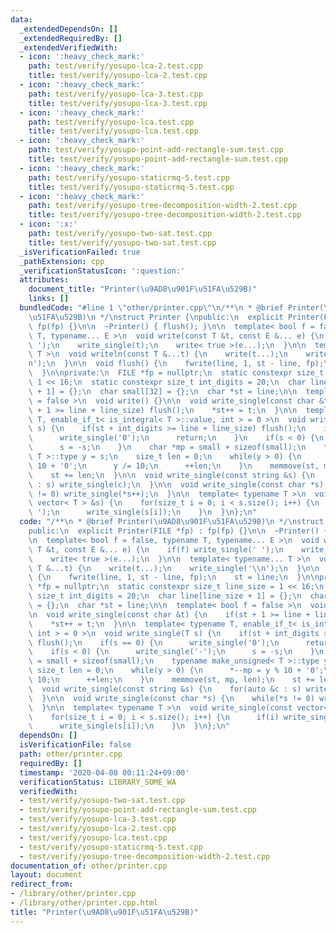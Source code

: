 ```yaml
---
data:
  _extendedDependsOn: []
  _extendedRequiredBy: []
  _extendedVerifiedWith:
  - icon: ':heavy_check_mark:'
    path: test/verify/yosupo-lca-2.test.cpp
    title: test/verify/yosupo-lca-2.test.cpp
  - icon: ':heavy_check_mark:'
    path: test/verify/yosupo-lca-3.test.cpp
    title: test/verify/yosupo-lca-3.test.cpp
  - icon: ':heavy_check_mark:'
    path: test/verify/yosupo-lca.test.cpp
    title: test/verify/yosupo-lca.test.cpp
  - icon: ':heavy_check_mark:'
    path: test/verify/yosupo-point-add-rectangle-sum.test.cpp
    title: test/verify/yosupo-point-add-rectangle-sum.test.cpp
  - icon: ':heavy_check_mark:'
    path: test/verify/yosupo-staticrmq-5.test.cpp
    title: test/verify/yosupo-staticrmq-5.test.cpp
  - icon: ':heavy_check_mark:'
    path: test/verify/yosupo-tree-decomposition-width-2.test.cpp
    title: test/verify/yosupo-tree-decomposition-width-2.test.cpp
  - icon: ':x:'
    path: test/verify/yosupo-two-sat.test.cpp
    title: test/verify/yosupo-two-sat.test.cpp
  _isVerificationFailed: true
  _pathExtension: cpp
  _verificationStatusIcon: ':question:'
  attributes:
    document_title: "Printer(\u9AD8\u901F\u51FA\u529B)"
    links: []
  bundledCode: "#line 1 \"other/printer.cpp\"\n/**\n * @brief Printer(\u9AD8\u901F\
    \u51FA\u529B)\n */\nstruct Printer {\npublic:\n  explicit Printer(FILE *fp) :\
    \ fp(fp) {}\n\n  ~Printer() { flush(); }\n\n  template< bool f = false, typename\
    \ T, typename... E >\n  void write(const T &t, const E &... e) {\n    if(f) write_single('\
    \ ');\n    write_single(t);\n    write< true >(e...);\n  }\n\n  template< typename...\
    \ T >\n  void writeln(const T &...t) {\n    write(t...);\n    write_single('\\\
    n');\n  }\n\n  void flush() {\n    fwrite(line, 1, st - line, fp);\n    st = line;\n\
    \  }\n\nprivate:\n  FILE *fp = nullptr;\n  static constexpr size_t line_size =\
    \ 1 << 16;\n  static constexpr size_t int_digits = 20;\n  char line[line_size\
    \ + 1] = {};\n  char small[32] = {};\n  char *st = line;\n\n  template< bool f\
    \ = false >\n  void write() {}\n\n  void write_single(const char &t) {\n    if(st\
    \ + 1 >= line + line_size) flush();\n    *st++ = t;\n  }\n\n  template< typename\
    \ T, enable_if_t< is_integral< T >::value, int > = 0 >\n  void write_single(T\
    \ s) {\n    if(st + int_digits >= line + line_size) flush();\n    if(s == 0) {\n\
    \      write_single('0');\n      return;\n    }\n    if(s < 0) {\n      write_single('-');\n\
    \      s = -s;\n    }\n    char *mp = small + sizeof(small);\n    typename make_unsigned<\
    \ T >::type y = s;\n    size_t len = 0;\n    while(y > 0) {\n      *--mp = y %\
    \ 10 + '0';\n      y /= 10;\n      ++len;\n    }\n    memmove(st, mp, len);\n\
    \    st += len;\n  }\n\n  void write_single(const string &s) {\n    for(auto &c\
    \ : s) write_single(c);\n  }\n\n  void write_single(const char *s) {\n    while(*s\
    \ != 0) write_single(*s++);\n  }\n\n  template< typename T >\n  void write_single(const\
    \ vector< T > &s) {\n    for(size_t i = 0; i < s.size(); i++) {\n      if(i) write_single('\
    \ ');\n      write_single(s[i]);\n    }\n  }\n};\n"
  code: "/**\n * @brief Printer(\u9AD8\u901F\u51FA\u529B)\n */\nstruct Printer {\n\
    public:\n  explicit Printer(FILE *fp) : fp(fp) {}\n\n  ~Printer() { flush(); }\n\
    \n  template< bool f = false, typename T, typename... E >\n  void write(const\
    \ T &t, const E &... e) {\n    if(f) write_single(' ');\n    write_single(t);\n\
    \    write< true >(e...);\n  }\n\n  template< typename... T >\n  void writeln(const\
    \ T &...t) {\n    write(t...);\n    write_single('\\n');\n  }\n\n  void flush()\
    \ {\n    fwrite(line, 1, st - line, fp);\n    st = line;\n  }\n\nprivate:\n  FILE\
    \ *fp = nullptr;\n  static constexpr size_t line_size = 1 << 16;\n  static constexpr\
    \ size_t int_digits = 20;\n  char line[line_size + 1] = {};\n  char small[32]\
    \ = {};\n  char *st = line;\n\n  template< bool f = false >\n  void write() {}\n\
    \n  void write_single(const char &t) {\n    if(st + 1 >= line + line_size) flush();\n\
    \    *st++ = t;\n  }\n\n  template< typename T, enable_if_t< is_integral< T >::value,\
    \ int > = 0 >\n  void write_single(T s) {\n    if(st + int_digits >= line + line_size)\
    \ flush();\n    if(s == 0) {\n      write_single('0');\n      return;\n    }\n\
    \    if(s < 0) {\n      write_single('-');\n      s = -s;\n    }\n    char *mp\
    \ = small + sizeof(small);\n    typename make_unsigned< T >::type y = s;\n   \
    \ size_t len = 0;\n    while(y > 0) {\n      *--mp = y % 10 + '0';\n      y /=\
    \ 10;\n      ++len;\n    }\n    memmove(st, mp, len);\n    st += len;\n  }\n\n\
    \  void write_single(const string &s) {\n    for(auto &c : s) write_single(c);\n\
    \  }\n\n  void write_single(const char *s) {\n    while(*s != 0) write_single(*s++);\n\
    \  }\n\n  template< typename T >\n  void write_single(const vector< T > &s) {\n\
    \    for(size_t i = 0; i < s.size(); i++) {\n      if(i) write_single(' ');\n\
    \      write_single(s[i]);\n    }\n  }\n};\n"
  dependsOn: []
  isVerificationFile: false
  path: other/printer.cpp
  requiredBy: []
  timestamp: '2020-04-08 00:11:24+09:00'
  verificationStatus: LIBRARY_SOME_WA
  verifiedWith:
  - test/verify/yosupo-two-sat.test.cpp
  - test/verify/yosupo-point-add-rectangle-sum.test.cpp
  - test/verify/yosupo-lca-3.test.cpp
  - test/verify/yosupo-lca-2.test.cpp
  - test/verify/yosupo-lca.test.cpp
  - test/verify/yosupo-staticrmq-5.test.cpp
  - test/verify/yosupo-tree-decomposition-width-2.test.cpp
documentation_of: other/printer.cpp
layout: document
redirect_from:
- /library/other/printer.cpp
- /library/other/printer.cpp.html
title: "Printer(\u9AD8\u901F\u51FA\u529B)"
---
```


